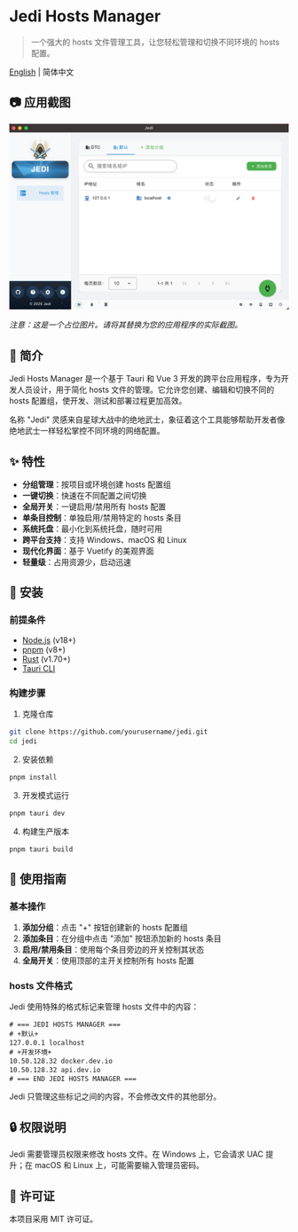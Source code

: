 # Jedi Hosts Manager

> 一个强大的 hosts 文件管理工具，让您轻松管理和切换不同环境的 hosts 配置。

[English](README.md) | 简体中文

## 📷 应用截图

![Jedi Hosts Manager 截图](public/screenshot.png)

*注意：这是一个占位图片。请将其替换为您的应用程序的实际截图。*

## 📖 简介

Jedi Hosts Manager 是一个基于 Tauri 和 Vue 3 开发的跨平台应用程序，专为开发人员设计，用于简化 hosts 文件的管理。它允许您创建、编辑和切换不同的 hosts 配置组，使开发、测试和部署过程更加高效。

名称 "Jedi" 灵感来自星球大战中的绝地武士，象征着这个工具能够帮助开发者像绝地武士一样轻松掌控不同环境的网络配置。

## ✨ 特性

- **分组管理**：按项目或环境创建 hosts 配置组
- **一键切换**：快速在不同配置之间切换
- **全局开关**：一键启用/禁用所有 hosts 配置
- **单条目控制**：单独启用/禁用特定的 hosts 条目
- **系统托盘**：最小化到系统托盘，随时可用
- **跨平台支持**：支持 Windows、macOS 和 Linux
- **现代化界面**：基于 Vuetify 的美观界面
- **轻量级**：占用资源少，启动迅速

## 🚀 安装

### 前提条件

- [Node.js](https://nodejs.org/) (v18+)
- [pnpm](https://pnpm.io/) (v8+)
- [Rust](https://www.rust-lang.org/) (v1.70+)
- [Tauri CLI](https://tauri.app/v1/guides/getting-started/prerequisites)

### 构建步骤

1. 克隆仓库

```bash
git clone https://github.com/yourusername/jedi.git
cd jedi
```

2. 安装依赖

```bash
pnpm install
```

3. 开发模式运行

```bash
pnpm tauri dev
```

4. 构建生产版本

```bash
pnpm tauri build
```

## 🔧 使用指南

### 基本操作

1. **添加分组**：点击 "+" 按钮创建新的 hosts 配置组
2. **添加条目**：在分组中点击 "添加" 按钮添加新的 hosts 条目
3. **启用/禁用条目**：使用每个条目旁边的开关控制其状态
4. **全局开关**：使用顶部的主开关控制所有 hosts 配置

### hosts 文件格式

Jedi 使用特殊的格式标记来管理 hosts 文件中的内容：

```
# === JEDI HOSTS MANAGER ===
# +默认+
127.0.0.1 localhost
# +开发环境+
10.50.128.32 docker.dev.io
10.50.128.32 api.dev.io
# === END JEDI HOSTS MANAGER ===
```

Jedi 只管理这些标记之间的内容，不会修改文件的其他部分。

## 🔒 权限说明

Jedi 需要管理员权限来修改 hosts 文件。在 Windows 上，它会请求 UAC 提升；在 macOS 和 Linux 上，可能需要输入管理员密码。

## 📄 许可证

本项目采用 MIT 许可证。
